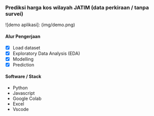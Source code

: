 ### Prediksi harga kos wilayah JATIM (data perkiraan / tanpa survei)

![demo aplikasi]: (img/demo.png)

#### Alur Pengerjaan
- [x] Load dataset
- [x] Exploratory Data Analysis (EDA)
- [x] Modelling
- [x] Prediction

#### Software / Stack
- Python
- Javascript
- Google Colab 
- Excel
- Vscode


